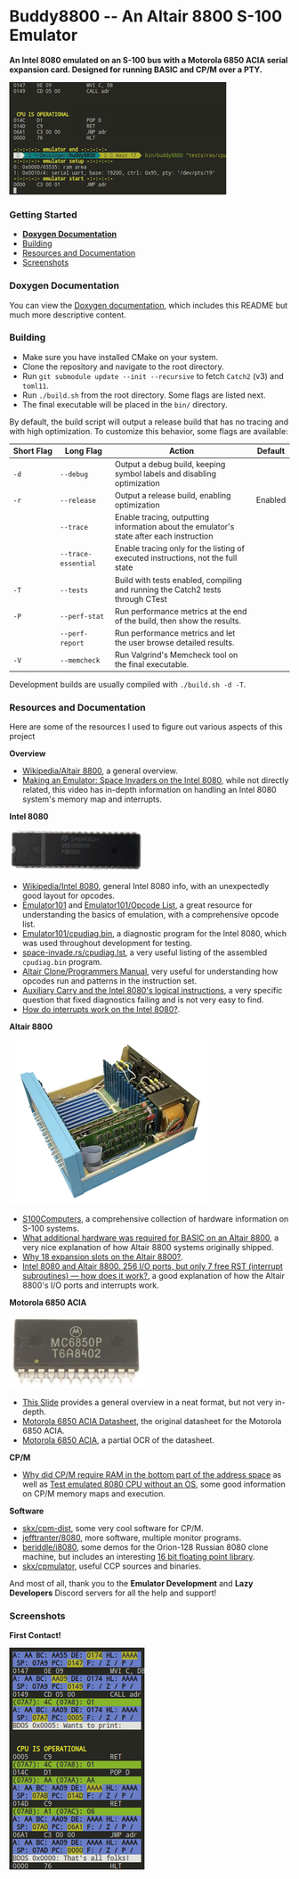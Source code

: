 # Buddy8800 -- An Altair 8800 S-100 Emulator

**An Intel 8080 emulated on an S-100 bus with a Motorola 6850 ACIA serial expansion card. Designed for running BASIC and CP/M over a PTY.**

![Running `cpudiag.bin`](media/cpudiag-in-a-loop.gif)

### Getting Started

+ **[Doxygen Documentation](https://magnetrwn.github.io/buddy8800)**
+ [Building](#building)
+ [Resources and Documentation](#resources-and-documentation)
+ [Screenshots](#screenshots)

### Doxygen Documentation

You can view the [Doxygen documentation](https://magnetrwn.github.io/buddy8800), which includes this README but much more descriptive content.

### Building

+ Make sure you have installed CMake on your system.
+ Clone the repository and navigate to the root directory.
+ Run `git submodule update --init --recursive` to fetch `Catch2` (v3) and `toml11`.
+ Run `./build.sh` from the root directory. Some flags are listed next.
+ The final executable will be placed in the `bin/` directory.

By default, the build script will output a release build that has no tracing and with high optimization. To customize this behavior, some flags are available:

| Short&nbsp;Flag | Long&nbsp;Flag           | Action | Default |
|------------|---------------------|--------|------------|
| `-d`       | `--debug`           | Output a debug build, keeping symbol labels and disabling optimization |  |
| `-r`       | `--release`         | Output a release build, enabling optimization | Enabled |
|            | `--trace`           | Enable tracing, outputting information about the emulator's state after each instruction |  |
|            | `--trace-essential` | Enable tracing only for the listing of executed instructions, not the full state |  |
| `-T`       | `--tests`           | Build with tests enabled, compiling and running the Catch2 tests through CTest |  |
| `-P`       | `--perf-stat`       | Run performance metrics at the end of the build, then show the results. |  |
|            | `--perf-report`     | Run performance metrics and let the user browse detailed results. |  |
| `-V`       | `--memcheck`        | Run Valgrind's Memcheck tool on the final executable. |  |

Development builds are usually compiled with `./build.sh -d -T`.

### Resources and Documentation

Here are some of the resources I used to figure out various aspects of this project

**Overview**

+ [Wikipedia/Altair 8800](https://en.wikipedia.org/wiki/Altair_8800), a general overview.
+ [Making an Emulator: Space Invaders on the Intel 8080](https://www.youtube.com/watch?v=7kf70nhor24), while not directly related, this video has in-depth information on handling an Intel 8080 system's memory map and interrupts.

**Intel 8080**

![Intel 8080](media/i8080-public-domain-240w.webp)

+ [Wikipedia/Intel 8080](https://en.wikipedia.org/wiki/Intel_8080), general Intel 8080 info, with an unexpectedly good layout for opcodes.
+ [Emulator101](http://www.emulator101.com/) and [Emulator101/Opcode List](http://www.emulator101.com/reference/8080-by-opcode.html), a great resource for understanding the basics of emulation, with a comprehensive opcode list.
+ [Emulator101/cpudiag.bin](http://www.emulator101.com/files/cpudiag.bin), a diagnostic program for the Intel 8080, which was used throughout development for testing.
+ [space-invade.rs/cpudiag.lst](https://github.com/cbeust/space-invade.rs/blob/main/emulator/cpudiag.lst), a very useful listing of the assembled `cpudiag.bin` program.
+ [Altair Clone/Programmers Manual](https://altairclone.com/downloads/manuals/8080%20Programmers%20Manual.pdf), very useful for understanding how opcodes run and patterns in the instruction set.
+ [Auxiliary Carry and the Intel 8080's logical instructions](https://retrocomputing.stackexchange.com/questions/14977/auxiliary-carry-and-the-intel-8080s-logical-instructions), a very specific question that fixed diagnostics failing and is not very easy to find.
+ [How do interrupts work on the Intel 8080?](https://stackoverflow.com/questions/2165914/how-do-interrupts-work-on-the-intel-8080).

**Altair 8800**

![Altair 8800B](media/altair-wikipedia-public-domain-360w.webp)

+ [S100Computers](http://www.s100computers.com/index.html), a comprehensive collection of hardware information on S-100 systems.
+ [What additional hardware was required for BASIC on an Altair 8800](https://retrocomputing.stackexchange.com/questions/14675/what-additional-hardware-was-required-for-basic-on-an-altair-8800), a very nice explanation of how Altair 8800 systems originally shipped.
+ [Why 18 expansion slots on the Altair 8800?](https://retrocomputing.stackexchange.com/questions/24117/why-18-expansion-slots-on-the-altair-8800).
+ [Intel 8080 and Altair 8800. 256 I/O ports, but only 7 free RST (interrupt subroutines) — how does it work?](https://retrocomputing.stackexchange.com/questions/6849/intel-8080-and-altair-8800-256-i-o-ports-but-only-7-free-rst-interrupt-subrou?rq=1), a good explanation of how the Altair 8800's I/O ports and interrupts work.

**Motorola 6850 ACIA**

![Motorola 6850 ACIA](media/mc6850-public-domain-240w.webp)

+ [This Slide](https://ocw.ump.edu.my/pluginfile.php/423/mod_resource/content/1/Chapter%2013.pdf) provides a general overview in a neat format, but not very in-depth.
+ [Motorola 6850 ACIA Datasheet](https://www.cpcwiki.eu/imgs/3/3f/MC6850.pdf), the original datasheet for the Motorola 6850 ACIA.
+ [Motorola 6850 ACIA](http://beyondbrown.d-bug.me/post/motorola-mc6850-acia/), a partial OCR of the datasheet.

**CP/M**

+ [Why did CP/M require RAM in the bottom part of the address space](https://retrocomputing.stackexchange.com/questions/6442/why-did-cp-m-require-ram-in-the-bottom-part-of-the-address-space) as well as [Test emulated 8080 CPU without an OS](https://retrocomputing.stackexchange.com/questions/9361/test-emulated-8080-cpu-without-an-os), some good information on CP/M memory maps and execution.

**Software**

+ [skx/cpm-dist](https://github.com/skx/cpm-dist), some very cool software for CP/M.
+ [jefftranter/8080](https://github.com/jefftranter/8080), more software, multiple monitor programs.
+ [beriddle/i8080](https://github.com/beriddle/i8080), some demos for the Orion-128 Russian 8080 clone machine, but includes an interesting [16 bit floating point library](https://github.com/beriddle/i8080/tree/master/FP16).
+ [skx/cpmulator](https://github.com/skx/cpmulator/tree/master/ccp), useful CCP sources and binaries.

And most of all, thank you to the **Emulator Development** and **Lazy Developers** Discord servers for all the help and support!

### Screenshots

**First Contact!**

![The first time the 8080 diagnostics ran to the end!](media/cpu-is-operational.png)